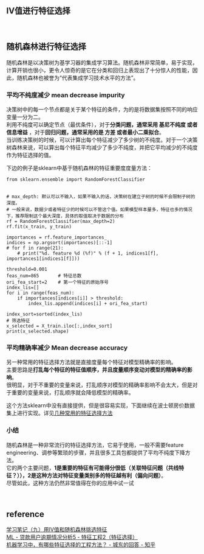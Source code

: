 ## IV值进行特征选择

&nbsp;
##  随机森林进行特征选择
随机森林是以决策树为基学习器的集成学习算法。随机森林非常简单，易于实现，计算开销也很小，更令人惊奇的是它在分类和回归上表现出了十分惊人的性能，因此，随机森林也被誉为“代表集成学习技术水平的方法”。  

### 平均不纯度减少 mean decrease impurity
决策树中的每一个节点都是关于某个特征的条件，为的是将数据集按照不同的响应变量一分为二。  
利用不纯度可以确定节点（最优条件），对于**分类问题，通常采用 基尼不纯度 或者 信息增益** ，对于**回归问题，通常采用的是 方差 或者最小二乘拟合**。  
当训练决策树的时候，可以计算出每个特征减少了多少树的不纯度。对于一个决策树森林来说，可以算出每个特征平均减少了多少不纯度，并把它平均减少的不纯度作为特征选择的值。

下边的例子是sklearn中基于随机森林的特征重要度度量方法：

```
from sklearn.ensemble import RandomForestClassifier


# max_depth: 默认可以不输入，如果不输入的话，决策树在建立子树的时候不会限制子树的深度。
# 一般来说，数据少或者特征少的时候可以不管这个值。如果模型样本量多，特征也多的情况下，推荐限制这个最大深度，具体的取值取决于数据的分布
rf = RandomForestClassifier(max_depth=2)
rf.fit(x_train, y_train)

importances = rf.feature_importances_
indices = np.argsort(importances)[::-1]
# for f in range(21):  
    # print("%d. feature %d (%f)" % (f + 1, indices1[f], importances1[indices1[f]]))  

threshold=0.001
feas_num=865       # 特征总数
ori_fea_start=2    # 第一个特征的原始序号
index_lis=[]
for i in range(feas_num):
    if importances[indices[i]] > threshold:
        index_lis.append(indices[i] + ori_fea_start)
    
index_sort=sorted(index_lis)
# 筛选特征
x_selected = X_train.iloc[:,index_sort]
print(x_selected.shape)
```

### 平均精确率减少 Mean decrease accuracy
另一种常用的特征选择方法就是直接度量每个特征对模型精确率的影响。  
主要思路是**打乱每个特征的特征值顺序，并且度量顺序变动对模型的精确率的影响**。  
很明显，对于不重要的变量来说，打乱顺序对模型的精确率影响不会太大，但是对于重要的变量来说，打乱顺序就会降低模型的精确率。

这个方法sklearn中没有直接提供，但是很容易实现，下面继续在波士顿房价数据集上进行实现。详见[几种常用的特征选择方法](https://blog.csdn.net/LY_ysys629/article/details/53641569)


### 小结
随机森林是一种非常流行的特征选择方法，它易于使用，一般不需要feature engineering、调参等繁琐的步骤，并且很多工具包都提供了平均不纯度下降方法。  
它的两个主要问题，**1是重要的特征有可能得分很低（关联特征问题（共线特征？）），2是这种方法对特征变量类别多的特征越有利（偏向问题）**。  
尽管如此，这种方法仍然非常值得在你的应用中试一试

&nbsp;
## reference
[学习笔记（九）用IV值和随机森林挑选特征](https://blog.csdn.net/zhangyunpeng0922/article/details/84591046)  
[ML - 贷款用户逾期情况分析5 - 特征工程2（特征选择）](https://blog.csdn.net/a786150017/article/details/84573202)  
[机器学习中，有哪些特征选择的工程方法？ - 城东的回答 - 知乎](https://www.zhihu.com/question/28641663/answer/110165221)
